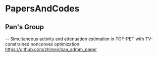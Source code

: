 # PapersAndCodes

## Pan's Group
-- Simultaneous activity and attenuation estimation in TOF-PET with TV-constrained nonconvex optimization: https://github.com/zhimeir/saa_admm_paper

